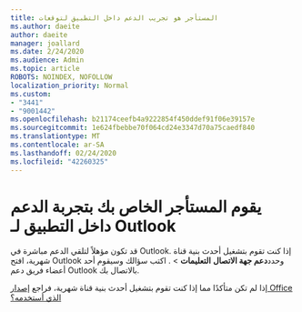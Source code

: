 ```yaml
---
title: المستأجر هو تجريب الدعم داخل التطبيق لتوقعات
ms.author: daeite
author: daeite
manager: joallard
ms.date: 2/24/2020
ms.audience: Admin
ms.topic: article
ROBOTS: NOINDEX, NOFOLLOW
localization_priority: Normal
ms.custom:
- "3441"
- "9001442"
ms.openlocfilehash: b21174ceefb4a9222854f450ddef91f06e39157e
ms.sourcegitcommit: 1e624fbebbe70f064cd24e3347d70a75caedf840
ms.translationtype: MT
ms.contentlocale: ar-SA
ms.lasthandoff: 02/24/2020
ms.locfileid: "42260325"
---
```

# <a name="your-tenant-is-piloting-in-app-support-for-outlook"></a>يقوم المستأجر الخاص بك بتجربة الدعم داخل التطبيق لـ Outlook

قد تكون مؤهلاً لتلقي الدعم مباشرة في Outlook. إذا كنت تقوم بتشغيل أحدث بنية قناة شهرية، افتح Outlook وحدد**دعم جهة الاتصال** **التعليمات** > . اكتب سؤالك وسيقوم أحد أعضاء فريق دعم Outlook بالاتصال بك.

إذا لم تكن متأكدًا مما إذا كنت تقوم بتشغيل أحدث بنية قناة شهرية، فراجع [إصدار Office الذي أستخدمه؟](https://support.office.com/article/932788B8-A3CE-44BF-BB09-E334518B8B19)